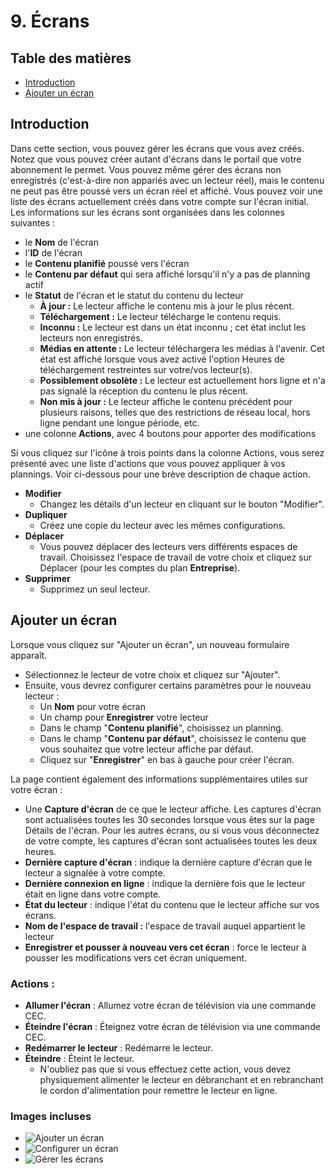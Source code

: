 # 9. Écrans

## Table des matières
- [Introduction](#introduction)
- [Ajouter un écran](#ajouter-un-écran)

## Introduction
Dans cette section, vous pouvez gérer les écrans que vous avez créés. Notez que vous pouvez créer autant d'écrans dans le portail que votre abonnement le permet. Vous pouvez même gérer des écrans non enregistrés (c'est-à-dire non appariés avec un lecteur réel), mais le contenu ne peut pas être poussé vers un écran réel et affiché. Vous pouvez voir une liste des écrans actuellement créés dans votre compte sur l'écran initial. Les informations sur les écrans sont organisées dans les colonnes suivantes :
- le **Nom** de l'écran
- l'**ID** de l'écran
- le **Contenu planifié** poussé vers l'écran
- le **Contenu par défaut** qui sera affiché lorsqu'il n'y a pas de planning actif
- le **Statut** de l'écran et le statut du contenu du lecteur
  - **À jour :** Le lecteur affiche le contenu mis à jour le plus récent.
  - **Téléchargement :** Le lecteur télécharge le contenu requis.
  - **Inconnu :** Le lecteur est dans un état inconnu ; cet état inclut les lecteurs non enregistrés.
  - **Médias en attente :** Le lecteur téléchargera les médias à l'avenir. Cet état est affiché lorsque vous avez activé l'option Heures de téléchargement restreintes sur votre/vos lecteur(s).
  - **Possiblement obsolète :** Le lecteur est actuellement hors ligne et n'a pas signalé la réception du contenu le plus récent.
  - **Non mis à jour :** Le lecteur affiche le contenu précédent pour plusieurs raisons, telles que des restrictions de réseau local, hors ligne pendant une longue période, etc.
- une colonne **Actions**, avec 4 boutons pour apporter des modifications

Si vous cliquez sur l'icône à trois points dans la colonne Actions, vous serez présenté avec une liste d'actions que vous pouvez appliquer à vos plannings. Voir ci-dessous pour une brève description de chaque action.
- **Modifier**
  - Changez les détails d'un lecteur en cliquant sur le bouton "Modifier".
- **Dupliquer**
  - Créez une copie du lecteur avec les mêmes configurations.
- **Déplacer**
  - Vous pouvez déplacer des lecteurs vers différents espaces de travail. Choisissez l'espace de travail de votre choix et cliquez sur Déplacer (pour les comptes du plan **Entreprise**).
- **Supprimer**
  - Supprimez un seul lecteur.

## Ajouter un écran
Lorsque vous cliquez sur "Ajouter un écran", un nouveau formulaire apparaît.
- Sélectionnez le lecteur de votre choix et cliquez sur "Ajouter".
- Ensuite, vous devrez configurer certains paramètres pour le nouveau lecteur :
  - Un **Nom** pour votre écran
  - Un champ pour **Enregistrer** votre lecteur
  - Dans le champ "**Contenu planifié**", choisissez un planning.
  - Dans le champ "**Contenu par défaut**", choisissez le contenu que vous souhaitez que votre lecteur affiche par défaut.
  - Cliquez sur "**Enregistrer**" en bas à gauche pour créer l'écran.

La page contient également des informations supplémentaires utiles sur votre écran :
- Une **Capture d'écran** de ce que le lecteur affiche. Les captures d'écran sont actualisées toutes les 30 secondes lorsque vous êtes sur la page Détails de l'écran. Pour les autres écrans, ou si vous vous déconnectez de votre compte, les captures d'écran sont actualisées toutes les deux heures.
- **Dernière capture d'écran** : indique la dernière capture d'écran que le lecteur a signalée à votre compte.
- **Dernière connexion en ligne** : indique la dernière fois que le lecteur était en ligne dans votre compte.
- **État du lecteur** : indique l'état du contenu que le lecteur affiche sur vos écrans.
- **Nom de l'espace de travail :** l'espace de travail auquel appartient le lecteur
- **Enregistrer et pousser à nouveau vers cet écran** : force le lecteur à pousser les modifications vers cet écran uniquement.

### Actions :
- **Allumer l'écran** : Allumez votre écran de télévision via une commande CEC.
- **Éteindre l'écran** : Éteignez votre écran de télévision via une commande CEC.
- **Redémarrer le lecteur** : Redémarre le lecteur.
- **Éteindre** : Éteint le lecteur.
  - N'oubliez pas que si vous effectuez cette action, vous devez physiquement alimenter le lecteur en débranchant et en rebranchant le cordon d'alimentation pour remettre le lecteur en ligne.

### Images incluses
- ![Ajouter un écran](images/add-screen.png)
- ![Configurer un écran](images/configure-screen.png)
- ![Gérer les écrans](images/manage-screens.png)
